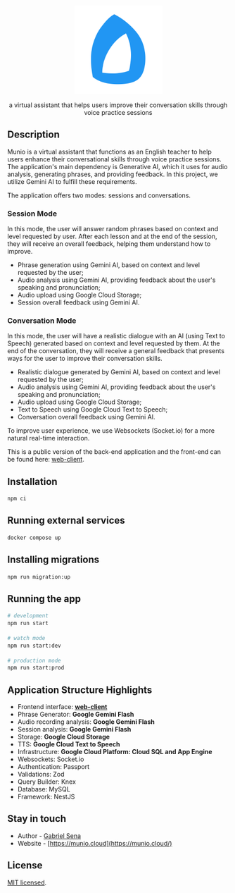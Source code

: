<p align="center">
  <a href="http://munio.cloud/" target="blank"><img src="docs/munio-logo.svg" width="200" alt="Munio Logo" /></a>
</p>

<p align="center">a virtual assistant that helps users improve their conversation skills through voice practice sessions</p>

## Description

Munio is a virtual assistant that functions as an English teacher to help users enhance their conversational skills through voice practice sessions. The application's main dependency is Generative AI, which it uses for audio analysis, generating phrases, and providing feedback. In this project, we utilize Gemini AI to fulfill these requirements.

The application offers two modes: sessions and conversations.

### Session Mode

In this mode, the user will answer random phrases based on context and level requested by user. After each lesson and at the end of the session, they will receive an overall feedback, helping them understand how to improve.

- Phrase generation using Gemini AI, based on context and level requested by the user;
- Audio analysis using Gemini AI, providing feedback about the user's speaking and pronunciation;
- Audio upload using Google Cloud Storage;
- Session overall feedback using Gemini AI.

### Conversation Mode

In this mode, the user will have a realistic dialogue with an AI (using Text to Speech) generated based on context and level requested by them. At the end of the conversation, they will receive a general feedback that presents ways for the user to improve their conversation skills.

- Realistic dialogue generated by Gemini AI, based on context and level requested by the user;
- Audio analysis using Gemini AI, providing feedback about the user's speaking and pronunciation;
- Audio upload using Google Cloud Storage;
- Text to Speech using Google Cloud Text to Speech;
- Conversation overall feedback using Gemini AI.

To improve user experience, we use Websockets (Socket.io) for a more natural real-time interaction.

This is a public version of the back-end application and the front-end can be found here: [web-client](https://github.com/muniocloud/web-client).

## Installation

```bash
npm ci
```

## Running external services

```bash
docker compose up
```

## Installing migrations

```bash
npm run migration:up
```

## Running the app

```bash
# development
npm run start

# watch mode
npm run start:dev

# production mode
npm run start:prod
```

## Application Structure Highlights

- Frontend interface: **[web-client](https://github.com/muniocloud/web-client)**
- Phrase Generator: **Google Gemini Flash**
- Audio recording analysis: **Google Gemini Flash**
- Session analysis: **Google Gemini Flash**
- Storage: **Google Cloud Storage**
- TTS: **Google Cloud Text to Speech**
- Infrastructure: **Google Cloud Platform: Cloud SQL and App Engine**
- Websockets: Socket.io
- Authentication: Passport
- Validations: Zod
- Query Builder: Knex
- Database: MySQL
- Framework: NestJS

## Stay in touch

- Author - [Gabriel Sena](https://gabrielsena.dev)
- Website - [https://munio.cloud](https://munio.cloud/)

## License

[MIT licensed](LICENSE).
